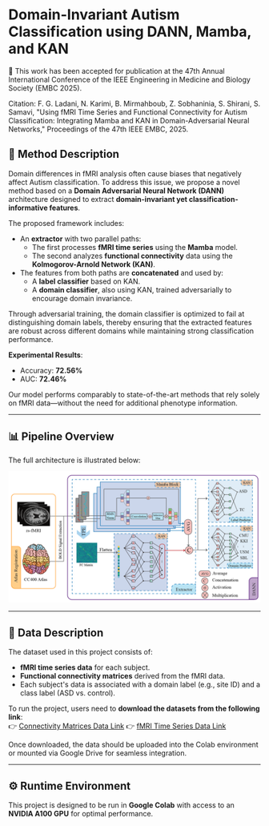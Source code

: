 # Domain-Invariant Autism Classification using DANN, Mamba, and KAN
📢 This work has been accepted for publication at the 47th Annual International Conference of the IEEE Engineering in Medicine and Biology Society (EMBC 2025).

Citation:
F. G. Ladani, N. Karimi, B. Mirmahboub, Z. Sobhaninia, S. Shirani, S. Samavi,
"Using fMRI Time Series and Functional Connectivity for Autism Classification: Integrating Mamba and KAN in Domain-Adversarial Neural Networks,"
Proceedings of the 47th IEEE EMBC, 2025.

## 🧠 Method Description

Domain differences in fMRI analysis often cause biases that negatively affect Autism classification. To address this issue, we propose a novel method based on a **Domain Adversarial Neural Network (DANN)** architecture designed to extract **domain-invariant yet classification-informative features**.

The proposed framework includes:
- An **extractor** with two parallel paths:
  - The first processes **fMRI time series** using the **Mamba** model.
  - The second analyzes **functional connectivity** data using the **Kolmogorov-Arnold Network (KAN)**.
- The features from both paths are **concatenated** and used by:
  - A **label classifier** based on KAN.
  - A **domain classifier**, also using KAN, trained adversarially to encourage domain invariance.

Through adversarial training, the domain classifier is optimized to fail at distinguishing domain labels, thereby ensuring that the extracted features are robust across different domains while maintaining strong classification performance.

**Experimental Results**:
- Accuracy: **72.56%**
- AUC: **72.46%**

Our model performs comparably to state-of-the-art methods that rely solely on fMRI data—without the need for additional phenotype information.

---

## 📊 Pipeline Overview

The full architecture is illustrated below:

![Pipeline](pipeline.png)

---

## 📁 Data Description

The dataset used in this project consists of:
- **fMRI time series data** for each subject.
- **Functional connectivity matrices** derived from the fMRI data.
- Each subject's data is associated with a domain label (e.g., site ID) and a class label (ASD vs. control).

To run the project, users need to **download the datasets from the following link**:  
👉 [Connectivity Matrices Data Link](https://drive.google.com/file/d/1LNJOwRnShxbR7C-3O3vhtT13dl6PS-4R/view?usp=sharing)
👉 [fMRI Time Series Data Link](https://drive.google.com/file/d/1OuW1yduHg4AN6ECPKs3ahZOppKRObGBh/view?usp=sharing)

Once downloaded, the data should be uploaded into the Colab environment or mounted via Google Drive for seamless integration.

---

## ⚙️ Runtime Environment

This project is designed to be run in **Google Colab** with access to an **NVIDIA A100 GPU** for optimal performance.  


